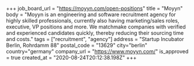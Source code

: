+++
job_board_url = "https://moyyn.com/open-positions"
title = "Moyyn"
body = "Moyyn is an engineering and software recruitment agency for highly skilled professionals, currently also having marketing/sales roles, executive, VP positions and more. We matchmake companies with verified and experienced candidates quickly, thereby reducing their sourcing time and costs."
tags = ["recruitment", "agency"]
address = "Startup Incubator Berlin, Rohrdamm 88"
postal_code = "13629"
city="berlin"
country="germany"
company_url = "https://www.moyyn.com/"
is_approved = true
created_at = "2020-08-24T20:12:38.198Z"
+++
